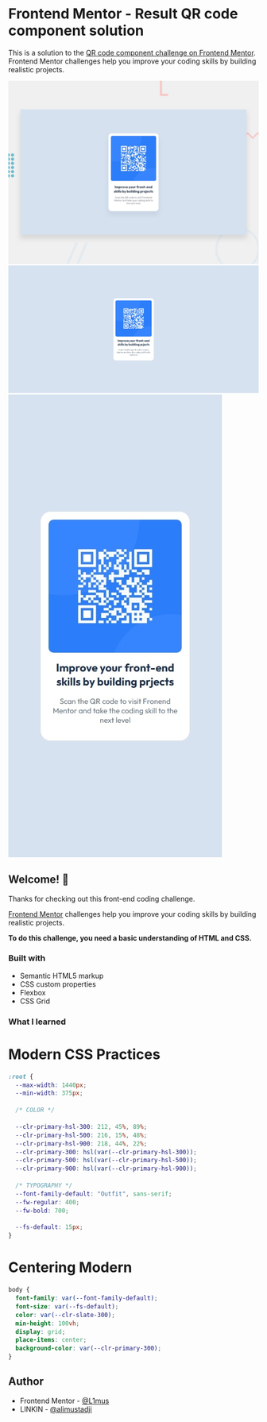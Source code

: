 # Frontend Mentor - Result QR code component solution

This is a solution to the [QR code component challenge on Frontend Mentor](https://www.frontendmentor.io/challenges/qr-code-component-iux_sIO_H). Frontend Mentor challenges help you improve your coding skills by building realistic projects.

![Design preview for the QR code component solution coding challenge](/preview.jpg)
![Design preview for the Result QR code component solution coding challenge](/SS.jpeg)
![Design preview for the Result QR code component solution coding challenge](/SS2.jpeg)

## Welcome! 👋

Thanks for checking out this front-end coding challenge.

[Frontend Mentor](https://www.frontendmentor.io) challenges help you improve your coding skills by building realistic projects.

**To do this challenge, you need a basic understanding of HTML and CSS.**

### Built with

- Semantic HTML5 markup
- CSS custom properties
- Flexbox
- CSS Grid

### What I learned

# Modern CSS Practices

```css
:root {
  --max-width: 1440px;
  --min-width: 375px;

  /* COLOR */

  --clr-primary-hsl-300: 212, 45%, 89%;
  --clr-primary-hsl-500: 216, 15%, 48%;
  --clr-primary-hsl-900: 218, 44%, 22%;
  --clr-primary-300: hsl(var(--clr-primary-hsl-300));
  --clr-primary-500: hsl(var(--clr-primary-hsl-500));
  --clr-primary-900: hsl(var(--clr-primary-hsl-900));

  /* TYPOGRAPHY */
  --font-family-default: "Outfit", sans-serif;
  --fw-regular: 400;
  --fw-bold: 700;

  --fs-default: 15px;
}
```

# Centering Modern

```css
body {
  font-family: var(--font-family-default);
  font-size: var(--fs-default);
  color: var(--clr-slate-300);
  min-height: 100vh;
  display: grid;
  place-items: center;
  background-color: var(--clr-primary-300);
}
```

## Author

- Frontend Mentor - [@L1mus](https://www.frontendmentor.io/profile/L1mus)
- LINKIN - [@alimustadji](https://www.linkedin.com/in/alimustadji/)
